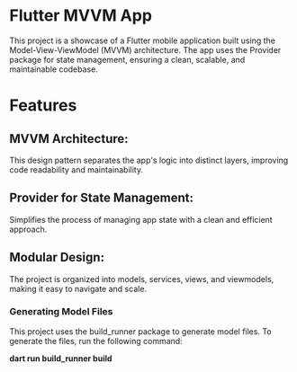 # Flutter MVVM App

This project is a showcase of a Flutter mobile application built using the Model-View-ViewModel (MVVM) architecture. The app uses the Provider package for state management, ensuring a clean, scalable, and maintainable codebase.

# Features

## MVVM Architecture: 
This design pattern separates the app's logic into distinct layers, improving code readability and 
maintainability.

## Provider for State Management:

Simplifies the process of managing app state with a clean and efficient approach.
## Modular Design: 
The project is organized into models, services, views, and viewmodels, making it easy to navigate
and scale.

### Generating Model Files

This project uses the build_runner package to generate model files. To generate the files, run the
following command:

**dart run build_runner build**
